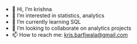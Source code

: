 - 👋 Hi, I’m krishna
- 👀 I’m interested in statistics, analytics
- 🌱 I’m currently learning SQL
- 💞️ I’m looking to collaborate on analytics projects
- 📫 How to reach me: kris.barfiwala@gmail.com

<!---
krishnabx/krishnabx is a ✨ special ✨ repository because its `README.md` (this file) appears on your GitHub profile.
You can click the Preview link to take a look at your changes.
--->

